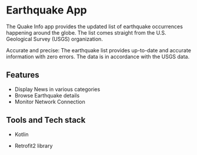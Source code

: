 
# Earthquake App

The Quake Info app provides the updated list of earthquake occurrences happening around the globe. The list comes straight from the U.S. Geological Survey (USGS) organization.

Accurate and precise: The earthquake list provides up-to-date and accurate information with zero errors. The data is in accordance with the USGS data.

## Features

- Display News in various categories
- Browse Earthquake details
- Monitor Network Connection

## Tools and Tech stack

- Kotlin

- Retrofit2 library

